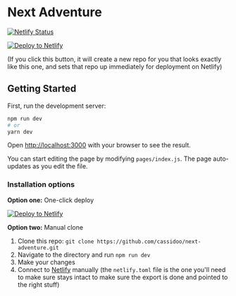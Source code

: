 # Next Adventure

[![Netlify Status](https://api.netlify.com/api/v1/badges/f15231a7-3768-4634-a80c-f9d52ce062bf/deploy-status)](https://app.netlify.com/sites/next-adventure/deploys)

[![Deploy to Netlify](https://www.netlify.com/img/deploy/button.svg)](https://app.netlify.com/start/deploy?repository=https://github.com/cassidoo/next-adventure&utm_source=github&utm_medium=adventure-cs&utm_campaign=devex)

(If you click this button, it will create a new repo for you that looks exactly like this one, and sets that repo up immediately for deployment on Netlify)

## Getting Started

First, run the development server:

```bash
npm run dev
# or
yarn dev
```

Open [http://localhost:3000](http://localhost:3000) with your browser to see the result.

You can start editing the page by modifying `pages/index.js`. The page auto-updates as you edit the file.

### Installation options

**Option one:** One-click deploy

[![Deploy to Netlify](https://www.netlify.com/img/deploy/button.svg)](https://app.netlify.com/start/deploy?repository=https://github.com/cassidoo/next-adventure&utm_source=github&utm_medium=adventure-cs&utm_campaign=devex)

**Option two:** Manual clone

1. Clone this repo: `git clone https://github.com/cassidoo/next-adventure.git`
2. Navigate to the directory and run `npm run dev`
3. Make your changes
4. Connect to [Netlify](https://url.netlify.com/BJVNu53Pv) manually (the `netlify.toml` file is the one you'll need to make sure stays intact to make sure the export is done and pointed to the right stuff)
